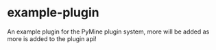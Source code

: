 # example-plugin
An example plugin for the PyMine plugin system, more will be added as more is added to the plugin api!
